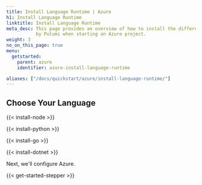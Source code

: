 ```yaml
---
title: Install Language Runtime | Azure
h1: Install Language Runtime
linktitle: Install Language Runtime
meta_desc: This page provides an overview of how to install the different languages supported
           by Pulumi when starting an Azure project.
weight: 3
no_on_this_page: true
menu:
  getstarted:
    parent: azure
    identifier: azure-install-language-runtime

aliases: ["/docs/quickstart/azure/install-language-runtime/"]
---
```


## Choose Your Language




{{< install-node >}}



{{< install-python >}}



{{< install-go >}}



{{< install-dotnet >}}


Next, we'll configure Azure.

{{< get-started-stepper >}}

